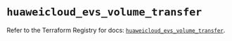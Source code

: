 # `huaweicloud_evs_volume_transfer`

Refer to the Terraform Registry for docs: [`huaweicloud_evs_volume_transfer`](https://registry.terraform.io/providers/huaweicloud/huaweicloud/1.71.1/docs/resources/evs_volume_transfer).
